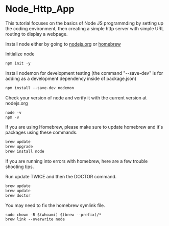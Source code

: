 # Node_Http_App

This tutorial focuses on the basics of Node JS programmding by setting up the coding environment, then creating a simple http server with simple URL routing to display a webpage.

Install node either by going to [nodejs.org](https://nodejs.org) or [homebrew](https://brew.sh)

Initialize node
```javascript
npm init -y
```

Install nodemon for development testing (the command "--save-dev" is for adding as a development dependency inside of package.json)
```javascript
npm install --save-dev nodemon
```

Check your version of node and verify it with the current version at nodejs.org
```javascript
node -v
npm -v
```


If you are using Homebrew, please make sure to update homebrew and it's packages using these commands.
```javascript
brew update
brew upgrade
brew install node
```

If you are running into errors with homebrew, here are a few trouble shooting tips.

Run update TWICE and then the DOCTOR command.
```javascript
brew update
brew update
brew doctor
```

You may need to fix the homebrew symlink file.
```
sudo chown -R $(whoami) $(brew --prefix)/*
brew link --overwrite node
```
